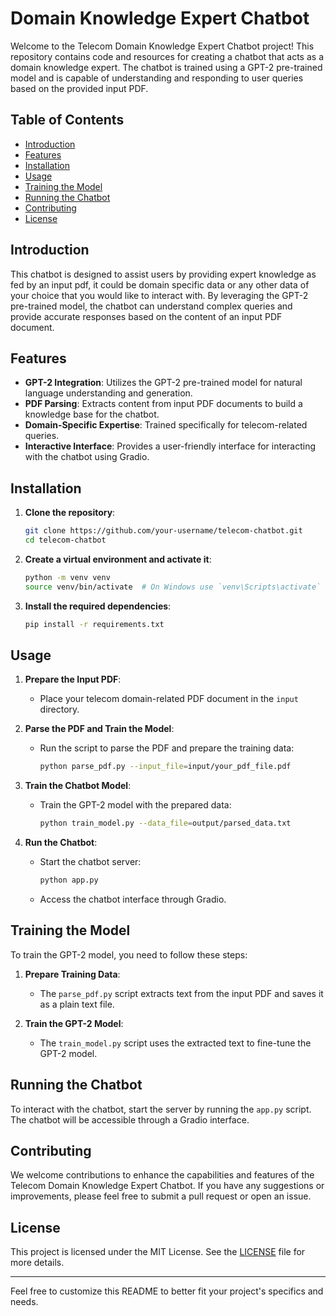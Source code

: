 # Domain Knowledge Expert Chatbot

Welcome to the Telecom Domain Knowledge Expert Chatbot project! This repository contains code and resources for creating a chatbot that acts as a domain knowledge expert. The chatbot is trained using a GPT-2 pre-trained model and is capable of understanding and responding to user queries based on the provided input PDF.

## Table of Contents
- [Introduction](#introduction)
- [Features](#features)
- [Installation](#installation)
- [Usage](#usage)
- [Training the Model](#training-the-model)
- [Running the Chatbot](#running-the-chatbot)
- [Contributing](#contributing)
- [License](#license)

## Introduction

This chatbot is designed to assist users by providing expert knowledge as fed by an input pdf, it could be domain specific data or any other data of your choice that you would like to interact with. By leveraging the GPT-2 pre-trained model, the chatbot can understand complex queries and provide accurate responses based on the content of an input PDF document.

## Features

- **GPT-2 Integration**: Utilizes the GPT-2 pre-trained model for natural language understanding and generation.
- **PDF Parsing**: Extracts content from input PDF documents to build a knowledge base for the chatbot.
- **Domain-Specific Expertise**: Trained specifically for telecom-related queries.
- **Interactive Interface**: Provides a user-friendly interface for interacting with the chatbot using Gradio.

## Installation

1. **Clone the repository**:
    ```sh
    git clone https://github.com/your-username/telecom-chatbot.git
    cd telecom-chatbot
    ```

2. **Create a virtual environment and activate it**:
    ```sh
    python -m venv venv
    source venv/bin/activate  # On Windows use `venv\Scripts\activate`
    ```

3. **Install the required dependencies**:
    ```sh
    pip install -r requirements.txt
    ```

## Usage

1. **Prepare the Input PDF**:
    - Place your telecom domain-related PDF document in the `input` directory.

2. **Parse the PDF and Train the Model**:
    - Run the script to parse the PDF and prepare the training data:
      ```sh
      python parse_pdf.py --input_file=input/your_pdf_file.pdf
      ```

3. **Train the Chatbot Model**:
    - Train the GPT-2 model with the prepared data:
      ```sh
      python train_model.py --data_file=output/parsed_data.txt
      ```

4. **Run the Chatbot**:
    - Start the chatbot server:
      ```sh
      python app.py
      ```
    - Access the chatbot interface through Gradio.

## Training the Model

To train the GPT-2 model, you need to follow these steps:

1. **Prepare Training Data**:
    - The `parse_pdf.py` script extracts text from the input PDF and saves it as a plain text file.

2. **Train the GPT-2 Model**:
    - The `train_model.py` script uses the extracted text to fine-tune the GPT-2 model.

## Running the Chatbot

To interact with the chatbot, start the server by running the `app.py` script. The chatbot will be accessible through a Gradio interface.

## Contributing

We welcome contributions to enhance the capabilities and features of the Telecom Domain Knowledge Expert Chatbot. If you have any suggestions or improvements, please feel free to submit a pull request or open an issue.

## License

This project is licensed under the MIT License. See the [LICENSE](LICENSE) file for more details.

---

Feel free to customize this README to better fit your project's specifics and needs.

